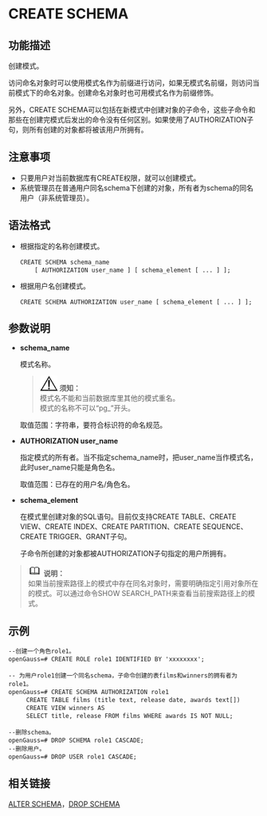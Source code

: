 # CREATE SCHEMA<a name="ZH-CN_TOPIC_0242370577"></a>

## 功能描述<a name="zh-cn_topic_0237122113_zh-cn_topic_0059777945_s8496918cf41f499098fc49523f02b0d8"></a>

创建模式。

访问命名对象时可以使用模式名作为前缀进行访问，如果无模式名前缀，则访问当前模式下的命名对象。创建命名对象时也可用模式名作为前缀修饰。

另外，CREATE SCHEMA可以包括在新模式中创建对象的子命令，这些子命令和那些在创建完模式后发出的命令没有任何区别。如果使用了AUTHORIZATION子句，则所有创建的对象都将被该用户所拥有。

## 注意事项<a name="zh-cn_topic_0237122113_zh-cn_topic_0059777945_s438fd9a3c5b84d16b7810533d50c71b9"></a>

-   只要用户对当前数据库有CREATE权限，就可以创建模式。
-   系统管理员在普通用户同名schema下创建的对象，所有者为schema的同名用户（非系统管理员）。

## 语法格式<a name="zh-cn_topic_0237122113_zh-cn_topic_0059777945_sf8fcd5db414748bcaa6b2f79f6247377"></a>

-   根据指定的名称创建模式。

    ```
    CREATE SCHEMA schema_name 
        [ AUTHORIZATION user_name ] [ schema_element [ ... ] ];
    ```

-   根据用户名创建模式。

    ```
    CREATE SCHEMA AUTHORIZATION user_name [ schema_element [ ... ] ];
    ```


## 参数说明<a name="zh-cn_topic_0237122113_zh-cn_topic_0059777945_s9930d6a2a74b406980e00129b1f4fe2c"></a>

-   **schema\_name**

    模式名称。

    >![](public_sys-resources/icon-notice.gif) **须知：**   
    >模式名不能和当前数据库里其他的模式重名。  
    >模式的名称不可以“pg\_”开头。  

    取值范围：字符串，要符合标识符的命名规范。

-   **AUTHORIZATION user\_name**

    指定模式的所有者。当不指定schema\_name时，把user\_name当作模式名，此时user\_name只能是角色名。

    取值范围：已存在的用户名/角色名。

-   **schema\_element**

    在模式里创建对象的SQL语句。目前仅支持CREATE TABLE、CREATE VIEW、CREATE INDEX、CREATE PARTITION、CREATE SEQUENCE、CREATE TRIGGER、GRANT子句。

    子命令所创建的对象都被AUTHORIZATION子句指定的用户所拥有。


>![](public_sys-resources/icon-note.gif) **说明：**   
>如果当前搜索路径上的模式中存在同名对象时，需要明确指定引用对象所在的模式。可以通过命令SHOW SEARCH\_PATH来查看当前搜索路径上的模式。  

## 示例<a name="zh-cn_topic_0237122113_zh-cn_topic_0059777945_s05e72232af5e4507aad1511c025d7617"></a>

```
--创建一个角色role1。
openGauss=# CREATE ROLE role1 IDENTIFIED BY 'xxxxxxxx';

-- 为用户role1创建一个同名schema，子命令创建的表films和winners的拥有者为role1。
openGauss=# CREATE SCHEMA AUTHORIZATION role1
     CREATE TABLE films (title text, release date, awards text[])      
     CREATE VIEW winners AS         
     SELECT title, release FROM films WHERE awards IS NOT NULL;

--删除schema。
openGauss=# DROP SCHEMA role1 CASCADE;
--删除用户。
openGauss=# DROP USER role1 CASCADE;
```

## 相关链接<a name="zh-cn_topic_0237122113_zh-cn_topic_0059777945_sf210cb55e4884955b9809f27c7c55ce9"></a>

[ALTER SCHEMA](ALTER-SCHEMA.md)，[DROP SCHEMA](DROP-SCHEMA.md)

